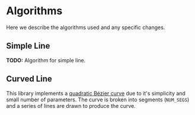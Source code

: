 # Algorithms

Here we describe the algorithms used and any specific changes.

## Simple Line

**TODO:** Algorithm for simple line.

## Curved Line

This library implements a
[quadratic Bézier curve](https://en.wikipedia.org/wiki/B%C3%A9zier_curve#Quadratic_B%C3%A9zier_curves)
due to it's simplicity and small number of parameters. The curve is broken into
segments (`NUM_SEGS`) and a series of lines are drawn to produce the curve.
